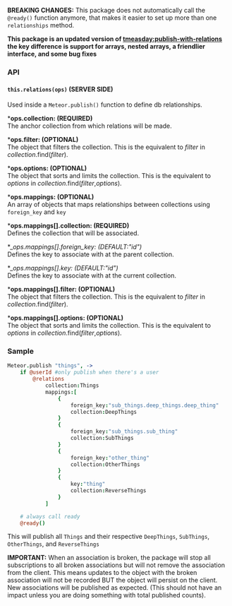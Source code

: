 __BREAKING CHANGES:__
This package does not automatically call the `@ready()` function anymore, that makes it easier to set up more than one `relationships` method.

__This package is an updated version of [tmeasday:publish-with-relations](https://atmospherejs.com/tmeasday/publish-with-relations) the key difference is support for arrays, nested arrays, a friendlier interface, and some bug fixes__

### API
#### `this.relations(ops)` (SERVER SIDE)
Used inside a ```Meteor.publish()``` function to define db relationships.

*__ops.collection: (REQUIRED)__  
			The anchor collection from which relations will be made.

*__ops.filter: (OPTIONAL)__  
	The object that filters the collection. This is the equivalent to _filter_ in _collection_.find(_filter_).

*__ops.options: (OPTIONAL)__  
	The object that sorts and limits the collection. This is the equivalent to _options_ in _collection_.find(_filter_,_options_).

*__ops.mappings: (OPTIONAL)__  
	An array of objects that maps relationships between collections using ```foreign_key``` and ```key```

*__ops.mappings[].collection: (REQUIRED)__  
	Defines the collection that will be associated.

*__ops.mappings[].foreign_key: (DEFAULT:"_id")__  
	Defines the key to associate with at the parent collection.

*__ops.mappings[].key: (DEFAULT:"_id")__  
	Defines the key to associate with at the current collection.

*__ops.mappings[].filter: (OPTIONAL)__  
	The object that filters the collection. This is the equivalent to _filter_ in _collection_.find(_filter_).

*__ops.mappings[].options: (OPTIONAL)__  
	The object that sorts and limits the collection. This is the equivalent to _options_ in _collection_.find(_filter_,_options_).

### Sample
```coffeescript
Meteor.publish "things", ->
	if @userId #only publish when there's a user
		@relations
			collection:Things
			mappings:[
				{
					foreign_key:"sub_things.deep_things.deep_thing"
					collection:DeepThings
				}
				{
					foreign_key:"sub_things.sub_thing"
					collection:SubThings
				}
				{
					foreign_key:"other_thing"
					collection:OtherThings
				}
				{
					key:"thing"
					collection:ReverseThings
				}
			]

	# always call ready
	@ready()
```

This will publish all ```Things``` and their respective ```DeepThings```, ```SubThings```, ```OtherThings```, and ```ReverseThings```

__IMPORTANT:__ When an association is broken, the package will stop all subscriptions to all broken associations but will not remove the association from the client. This means updates to the object with the broken association will not be recorded BUT the object will persist on the client. New associations will be published as expected. (This should not have an impact unless you are doing something with total published counts).


